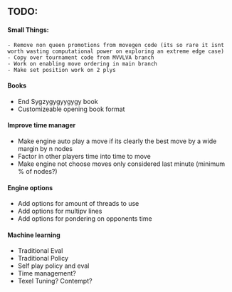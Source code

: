 ## TODO:

#### Small Things:
    - Remove non queen promotions from movegen code (its so rare it isnt worth wasting computational power on exploring an extreme edge case)
    - Copy over tournament code from MVVLVA branch
    - Work on enabling move ordering in main branch
    - Make set position work on 2 plys

#### Books
 - End Sygzygygyygygy book
 - Customizeable opening book format

#### Improve time manager
 - Make engine auto play a move if its clearly the best move by a wide margin by n nodes
 - Factor in other players time into time to move
 - Make engine not choose moves only considered last minute (minimum % of nodes?)

#### Engine options
 - Add options for amount of threads to use
 - Add options for multipv lines
 - Add options for pondering on opponents time

#### Machine learning
 - Traditional Eval
 - Traditional Policy
 - Self play policy and eval
 - Time management?
 - Texel Tuning? Contempt?